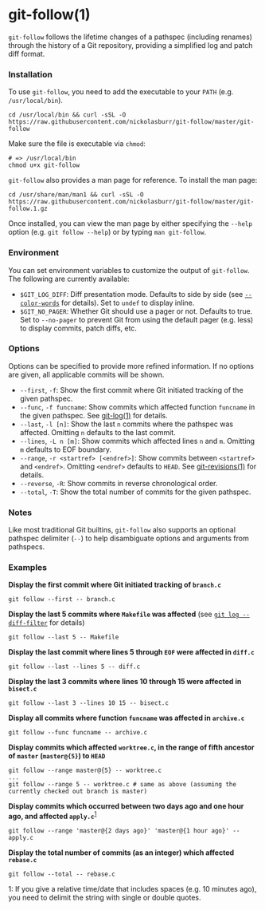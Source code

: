 # git-follow(1)

`git-follow` follows the lifetime changes of a pathspec (including renames) through the history of a Git repository, providing a simplified log and patch diff format.

### Installation

To use `git-follow`, you need to add the executable to your `PATH` (e.g. `/usr/local/bin`).

```shell
cd /usr/local/bin && curl -sSL -O https://raw.githubusercontent.com/nickolasburr/git-follow/master/git-follow
```

Make sure the file is executable via `chmod`:

```shell
# => /usr/local/bin
chmod u+x git-follow
```

`git-follow` also provides a man page for reference. To install the man page:

```shell
cd /usr/share/man/man1 && curl -sSL -O https://raw.githubusercontent.com/nickolasburr/git-follow/master/git-follow.1.gz
```

Once installed, you can view the man page by either specifying the `--help` option (e.g. `git follow --help`) or by typing `man git-follow`.

### Environment

You can set environment variables to customize the output of `git-follow`. The following are currently available:

+ `$GIT_LOG_DIFF`: Diff presentation mode. Defaults to side by side (see [`--color-words`](https://git-scm.com/docs/git-log#git-log---color-wordsltregexgt) for details). Set to `undef` to display inline.
+ `$GIT_NO_PAGER`: Whether Git should use a pager or not. Defaults to true. Set to `--no-pager` to prevent Git from using the default pager (e.g. less) to display commits, patch diffs, etc.

### Options

Options can be specified to provide more refined information. If no options are given, all applicable commits will be shown.

+ `--first`, `-f`: Show the first commit where Git initiated tracking of the given pathspec.
+ `--func`, `-f funcname`: Show commits which affected function `funcname` in the given pathspec. See [git-log(1)](https://git-scm.com/docs/git-log#git-log--Lltfuncnamegtltfilegt) for details.
+ `--last`, `-l [n]`: Show the last `n` commits where the pathspec was affected. Omitting `n` defaults to the last commit.
+ `--lines`, `-L n [m]`: Show commits which affected lines `n` and `m`. Omitting `m` defaults to EOF boundary.
+ `--range`, `-r <startref> [<endref>]`: Show commits between `<startref>` and `<endref>`. Omitting `<endref>` defaults to `HEAD`. See [git-revisions(1)](https://git-scm.com/docs/gitrevisions) for details.
+ `--reverse`, `-R`: Show commits in reverse chronological order.
+ `--total`, `-T`: Show the total number of commits for the given pathspec.

### Notes

Like most traditional Git builtins, `git-follow` also supports an optional pathspec delimiter (`--`) to help disambiguate options and arguments from pathspecs.

### Examples

**Display the first commit where Git initiated tracking of `branch.c`**

```shell
git follow --first -- branch.c
```

**Display the last 5 commits where `Makefile` was affected** (see [`git log --diff-filter`](https://git-scm.com/docs/git-log#git-log---diff-filterACDMRTUXB82308203) for details)

```shell
git follow --last 5 -- Makefile
```

**Display the last commit where lines 5 through `EOF` were affected in `diff.c`**

```shell
git follow --last --lines 5 -- diff.c
```

**Display the last 3 commits where lines 10 through 15 were affected in `bisect.c`**

```shell
git follow --last 3 --lines 10 15 -- bisect.c
```

**Display all commits where function `funcname` was affected in `archive.c`**

```shell
git follow --func funcname -- archive.c
```

**Display commits which affected `worktree.c`, in the range of fifth ancestor of `master` (`master@{5}`) to `HEAD`**

```shell
git follow --range master@{5} -- worktree.c
...
git follow --range 5 -- worktree.c # same as above (assuming the currently checked out branch is master)
```

**Display commits which occurred between two days ago and one hour ago, and affected `apply.c`**<sup>[1](#relative-format)</sup>

```shell
git follow --range 'master@{2 days ago}' 'master@{1 hour ago}' -- apply.c
```

**Display the total number of commits (as an integer) which affected `rebase.c`**

```shell
git follow --total -- rebase.c
```

<a name="#relative-format">1</a>: If you give a relative time/date that includes spaces (e.g. 10 minutes ago), you need to delimit the string with single or double quotes.
